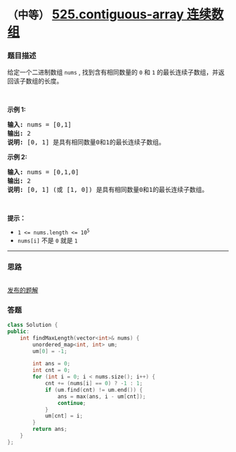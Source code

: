 # `（中等）` [525.contiguous-array 连续数组](https://leetcode-cn.com/problems/contiguous-array/)

### 题目描述
<p>给定一个二进制数组 <code>nums</code> , 找到含有相同数量的 <code>0</code> 和 <code>1</code> 的最长连续子数组，并返回该子数组的长度。</p>

<p>&nbsp;</p>

<p><strong>示例 1:</strong></p>

<pre><strong>输入:</strong> nums = [0,1]
<strong>输出:</strong> 2
<strong>说明:</strong> [0, 1] 是具有相同数量0和1的最长连续子数组。</pre>

<p><strong>示例 2:</strong></p>

<pre><strong>输入:</strong> nums = [0,1,0]
<strong>输出:</strong> 2
<strong>说明:</strong> [0, 1] (或 [1, 0]) 是具有相同数量0和1的最长连续子数组。</pre>

<p>&nbsp;</p>

<p><strong>提示：</strong></p>

<ul>
	<li><code>1 &lt;= nums.length &lt;= 10<sup>5</sup></code></li>
	<li><code>nums[i]</code> 不是 <code>0</code> 就是 <code>1</code></li>
</ul>


---
### 思路
```
```

[发布的题解](https://leetcode-cn.com/problems/contiguous-array/solution/contiguous-array-by-ikaruga-czmv/)

### 答题
``` C++
class Solution {
public:
    int findMaxLength(vector<int>& nums) {
        unordered_map<int, int> um;
        um[0] = -1;

        int ans = 0;
        int cnt = 0;
        for (int i = 0; i < nums.size(); i++) {
            cnt += (nums[i] == 0) ? -1 : 1;
            if (um.find(cnt) != um.end()) {
                ans = max(ans, i - um[cnt]);
                continue;
            }
            um[cnt] = i;
        }
        return ans;
    }
};
```




